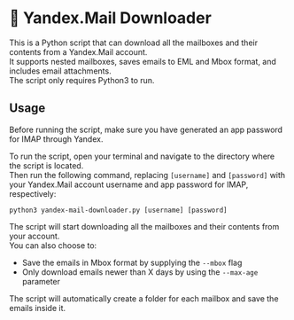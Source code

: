 # :envelope_with_arrow: Yandex.Mail Downloader

This is a Python script that can download all the mailboxes and their contents from a Yandex.Mail account.  
It supports nested mailboxes, saves emails to EML and Mbox format, and includes email attachments.  
The script only requires Python3 to run.

## Usage

Before running the script, make sure you have generated an app password for IMAP through Yandex.  

To run the script, open your terminal and navigate to the directory where the script is located.  
Then run the following command, replacing `[username]` and `[password]` with your Yandex.Mail account username and app password for IMAP, respectively:

```
python3 yandex-mail-downloader.py [username] [password]
```

The script will start downloading all the mailboxes and their contents from your account.  
You can also choose to:
* Save the emails in Mbox format by supplying the `--mbox` flag
* Only download emails newer than X days by using the `--max-age` parameter

The script will automatically create a folder for each mailbox and save the emails inside it.